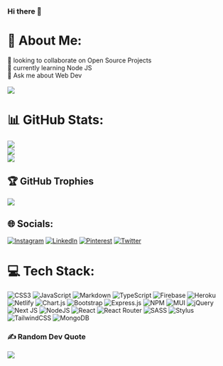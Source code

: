 ### Hi there 👋
# 💫 About Me:
🔭  looking to collaborate on Open Source Projects<br>🤝 currently learning Node JS<br>💬 Ask me about Web Dev<br>
<br>
[![](https://visitcount.itsvg.in/api?id=kanakkholwal&label=Profile%20Views&color=0&icon=1&pretty=true)](https://visitcount.itsvg.in)
# 📊 GitHub Stats:
![](https://github-readme-stats.vercel.app/api?username=kanakkholwal&theme=react&hide_border=false&include_all_commits=false&count_private=false)<br/>
![](https://github-readme-streak-stats.herokuapp.com/?user=kanakkholwal&theme=react&hide_border=false)<br/>
![](https://github-readme-stats.vercel.app/api/top-langs/?username=kanakkholwal&theme=react&hide_border=false&include_all_commits=false&count_private=false&layout=compact)
## 🏆 GitHub Trophies
![](https://github-profile-trophy.vercel.app/?username=kanakkholwal&theme=dark_dimmed&no-frame=true&no-bg=false&margin-w=4)

## 🌐 Socials:
[![Instagram](https://img.shields.io/badge/Instagram-%23E4405F.svg?logo=Instagram&logoColor=white)](https://instagram.com/kanakkholwal) [![LinkedIn](https://img.shields.io/badge/LinkedIn-%230077B5.svg?logo=linkedin&logoColor=white)](https://linkedin.com/in/kanak-kholwal) [![Pinterest](https://img.shields.io/badge/Pinterest-%23E60023.svg?logo=Pinterest&logoColor=white)](https://pinterest.com/kanakkholwal) [![Twitter](https://img.shields.io/badge/Twitter-%231DA1F2.svg?logo=Twitter&logoColor=white)](https://twitter.com/kanakkholwal) 



# 💻 Tech Stack:
![CSS3](https://img.shields.io/badge/css3-%231572B6.svg?style=plastic&logo=css3&logoColor=white) ![JavaScript](https://img.shields.io/badge/javascript-%23323330.svg?style=plastic&logo=javascript&logoColor=%23F7DF1E) ![Markdown](https://img.shields.io/badge/markdown-%23000000.svg?style=plastic&logo=markdown&logoColor=white) ![TypeScript](https://img.shields.io/badge/typescript-%23007ACC.svg?style=plastic&logo=typescript&logoColor=white) ![Firebase](https://img.shields.io/badge/firebase-%23039BE5.svg?style=plastic&logo=firebase) ![Heroku](https://img.shields.io/badge/heroku-%23430098.svg?style=plastic&logo=heroku&logoColor=white) ![Netlify](https://img.shields.io/badge/netlify-%23000000.svg?style=plastic&logo=netlify&logoColor=#00C7B7) ![Chart.js](https://img.shields.io/badge/chart.js-F5788D.svg?style=plastic&logo=chart.js&logoColor=white) ![Bootstrap](https://img.shields.io/badge/bootstrap-%23563D7C.svg?style=plastic&logo=bootstrap&logoColor=white) ![Express.js](https://img.shields.io/badge/express.js-%23404d59.svg?style=plastic&logo=express&logoColor=%2361DAFB) ![NPM](https://img.shields.io/badge/NPM-%23000000.svg?style=plastic&logo=npm&logoColor=white) ![MUI](https://img.shields.io/badge/MUI-%230081CB.svg?style=plastic&logo=material-ui&logoColor=white) ![jQuery](https://img.shields.io/badge/jquery-%230769AD.svg?style=plastic&logo=jquery&logoColor=white) ![Next JS](https://img.shields.io/badge/Next-black?style=plastic&logo=next.js&logoColor=white) ![NodeJS](https://img.shields.io/badge/node.js-6DA55F?style=plastic&logo=node.js&logoColor=white) ![React](https://img.shields.io/badge/react-%2320232a.svg?style=plastic&logo=react&logoColor=%2361DAFB) ![React Router](https://img.shields.io/badge/React_Router-CA4245?style=plastic&logo=react-router&logoColor=white) ![SASS](https://img.shields.io/badge/SASS-hotpink.svg?style=plastic&logo=SASS&logoColor=white) ![Stylus](https://img.shields.io/badge/stylus-%23ff6347.svg?style=plastic&logo=stylus&logoColor=white) ![TailwindCSS](https://img.shields.io/badge/tailwindcss-%2338B2AC.svg?style=plastic&logo=tailwind-css&logoColor=white) ![MongoDB](https://img.shields.io/badge/MongoDB-%234ea94b.svg?style=plastic&logo=mongodb&logoColor=white)


<!-- Proudly created with GPRM ( https://gprm.itsvg.in ) -->

### ✍️ Random Dev Quote
![](https://quotes-github-readme.vercel.app/api?type=horizontal&theme=tokyonight)



